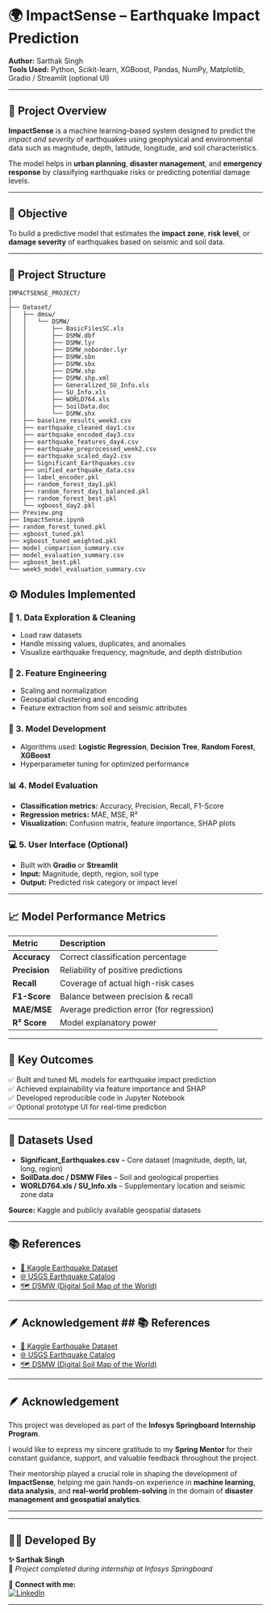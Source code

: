 # 🌍 ImpactSense – Earthquake Impact Prediction  

**Author:** Sarthak Singh  
**Tools Used:** Python, Scikit-learn, XGBoost, Pandas, NumPy, Matplotlib, Gradio / Streamlit (optional UI)  

---

## 📖 Project Overview  

**ImpactSense** is a machine learning–based system designed to predict the *impact and severity* of earthquakes using geophysical and environmental data such as magnitude, depth, latitude, longitude, and soil characteristics.  

The model helps in **urban planning**, **disaster management**, and **emergency response** by classifying earthquake risks or predicting potential damage levels.  

---

## 🎯 Objective  

To build a predictive model that estimates the **impact zone**, **risk level**, or **damage severity** of earthquakes based on seismic and soil data.  

---

## 🧱 Project Structure  

```text
IMPACTSENSE_PROJECT/
│
├── Dataset/
│   ├── dmsw/
│   │   └── DSMW/
│   │       ├── BasicFilesSC.xls
│   │       ├── DSMW.dbf
│   │       ├── DSMW.lyr
│   │       ├── DSMW_noborder.lyr
│   │       ├── DSMW.sbn
│   │       ├── DSMW.sbx
│   │       ├── DSMW.shp
│   │       ├── DSMW.shp.xml
│   │       ├── Generalized_SU_Info.xls
│   │       ├── SU_Info.xls
│   │       ├── WORLD764.xls
│   │       ├── SoilData.doc
│   │       └── DSMW.shx
│   ├── baseline_results_week3.csv
│   ├── earthquake_cleaned_day1.csv
│   ├── earthquake_encoded_day3.csv
│   ├── earthquake_features_day4.csv
│   ├── earthquake_preprocessed_week2.csv
│   ├── earthquake_scaled_day2.csv
│   ├── Significant_Earthquakes.csv
│   ├── unified_earthquake_data.csv
│   ├── label_encoder.pkl
│   ├── random_forest_day1.pkl
│   ├── random_forest_day1_balanced.pkl
│   ├── random_forest_best.pkl
│   └── xgboost_day2.pkl
├── Preview.png 
├── ImpactSense.ipynb
├── random_forest_tuned.pkl
├── xgboost_tuned.pkl
├── xgboost_tuned_weighted.pkl
├── model_comparison_summary.csv
├── model_evaluation_summary.csv
├── xgboost_best.pkl
└── week5_model_evaluation_summary.csv
```

## ⚙️ Modules Implemented  

### 🧹 1. Data Exploration & Cleaning  
- Load raw datasets  
- Handle missing values, duplicates, and anomalies  
- Visualize earthquake frequency, magnitude, and depth distribution  

### 🧩 2. Feature Engineering  
- Scaling and normalization  
- Geospatial clustering and encoding  
- Feature extraction from soil and seismic attributes  

### 🤖 3. Model Development  
- Algorithms used: **Logistic Regression**, **Decision Tree**, **Random Forest**, **XGBoost**  
- Hyperparameter tuning for optimized performance  

### 📊 4. Model Evaluation  
- **Classification metrics:** Accuracy, Precision, Recall, F1-Score  
- **Regression metrics:** MAE, MSE, R²  
- **Visualization:** Confusion matrix, feature importance, SHAP plots  

### 💻 5. User Interface (Optional)  
- Built with **Gradio** or **Streamlit**  
- **Input:** Magnitude, depth, region, soil type  
- **Output:** Predicted risk category or impact level  

---

## 📈 Model Performance Metrics  

| Metric | Description |
|:--------|:-------------|
| **Accuracy** | Correct classification percentage |
| **Precision** | Reliability of positive predictions |
| **Recall** | Coverage of actual high-risk cases |
| **F1-Score** | Balance between precision & recall |
| **MAE/MSE** | Average prediction error (for regression) |
| **R² Score** | Model explanatory power |

---

## 🧠 Key Outcomes  

✅ Built and tuned ML models for earthquake impact prediction  
✅ Achieved explainability via feature importance and SHAP  
✅ Developed reproducible code in Jupyter Notebook  
✅ Optional prototype UI for real-time prediction  

---

## 🧩 Datasets Used  

- **Significant_Earthquakes.csv** – Core dataset (magnitude, depth, lat, long, region)  
- **SoilData.doc / DSMW Files** – Soil and geological properties  
- **WORLD764.xls / SU_Info.xls** – Supplementary location and seismic zone data  

**Source:** Kaggle and publicly available geospatial datasets  

---


## 📚 References  

- [📘 Kaggle Earthquake Dataset](https://www.kaggle.com)  
- [🌐 USGS Earthquake Catalog](https://earthquake.usgs.gov/earthquakes/search/)  
- [🗺️ DSMW (Digital Soil Map of the World)](https://data.apps.fao.org/map/catalog/srv/eng/catalog.search#/metadata/22b99b60-4b4a-11db-b8c6-000d939bc5d8)  

---

## 🪶 Acknowledgement  ## 📚 References  

- [📘 Kaggle Earthquake Dataset](https://www.kaggle.com)  
- [🌐 USGS Earthquake Catalog](https://earthquake.usgs.gov/earthquakes/search/)  
- [🗺️ DSMW (Digital Soil Map of the World)](https://data.apps.fao.org/map/catalog/srv/eng/catalog.search#/metadata/22b99b60-4b4a-11db-b8c6-000d939bc5d8)  

---

## 🪶 Acknowledgement  

This project was developed as part of the **Infosys Springboard Internship Program**.  

I would like to express my sincere gratitude to my **Spring Mentor** for their constant guidance, support, and valuable feedback throughout the project.  

Their mentorship played a crucial role in shaping the development of **ImpactSense**, helping me gain hands-on experience in **machine learning**, **data analysis**, and **real-world problem-solving** in the domain of **disaster management and geospatial analytics**.  

---

---

## 👨‍💻 Developed By  

**✨ Sarthak Singh**  
💼 *Project completed during internship at Infosys Springboard*  

🔗 **Connect with me:**  
[![LinkedIn](https://img.shields.io/badge/LinkedIn-Sarthak%20Singh-blue?logo=linkedin&logoColor=white)](https://www.linkedin.com/in/sarthak-singh-cse/)  

---



